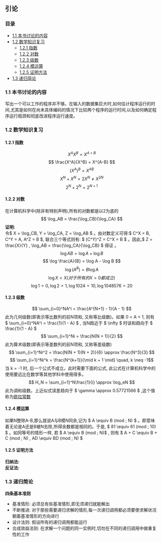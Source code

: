 ## 引论
### 目录    
- [1.1 本书讨论的内容](#11-本书讨论的内容)
- [1.2 数学知识复习](#12-数学知识复习)
  - [1.2.1 指数](#121-指数)
  - [1.2.2 对数](#122-对数)
  - [1.2.3 级数](#123-级数)
  - [1.2.4 模运算](#124-模运算)
  - [1.2.5 证明方法](#125-证明方法)
- [1.3 递归简论](#13-递归简论)

### 1.1 本书讨论的内容
写出一个可以工作的程序并不够。在输入的数据集巨大时,如何估计程序运行的时间,尤其是如何在尚未具体编码的情况下比较两个程序的运行时间,以及如何确定程序运行瓶颈和彻底改进程序运行速度。

### 1.2 数学知识复习
#### 1.2.1 指数
$$ X^AX^B = X^{A+B} $$
$$ \frac{X^A}{X^B} = X^{A-B} $$
$$ (X^A)^B = X^{AB} $$
$$ X^N + X^N =2X^N \neq X^{2N} $$
$$ 2^N + 2^N = 2^{N+1} $$

#### 1.2.2 对数
在计算机科学中(除非有特别声明),所有的对数都是以2为底的  
$$ \log_AB = \frac{\log_CB}{\log_CA} $$
**证明:**  
令$ X = \log_CB, Y = \log_CA, Z = \log_AB $ 。由对数定义可得:$ C^X = B, C^Y = A, A^Z = B $, 联合三个等式则有: $ (C^Y)^Z = C^X = B $ 。因此,$ Z = \frac{X}{Y} , \log_AB = \frac{\log_CA}{\log_CB} $ 得证 。
$$ \log AB = \log A + \log B $$
$$ \log \frac{A}{B} = \log A - \log B $$
$$ \log (A^B) = B\log A $$
$$ \log X < X (对于所有的X > 0 都成立) $$
$$ \log 1 = 0, \log 2 = 1, \log 1024 = 10, \log 1048576 = 20 $$

#### 1.2.3 级数
$$ \sum_{i=0}^NA^i = \frac{A^{N+1} - 1}{A - 1} $$
此为几何级数(即表示等比数列的前N项和, 又称等比级数)。如果 0 < A < 1, 则有 $ \sum_{i=0}^NA^i = \frac{1}{1 - A} $ , 当N趋近于 $ \infty $ 时该和趋向于 $ \frac{1}{1 - A} $
$$ \sum_{i=1}^Ni = \frac{N(N + 1)}{2} $$
此为算术级数(即表示等差数列的前N项和, 又称等差级数)
$$ \sum_{i=1}^Ni^2 = \frac{N(N + 1)(N + 2)}{6} \approx \frac{N^3}{3} $$
$$ \sum_{i=1}^Ni^k = \frac{N^{k+1}}{\mid k + 1 \mid} \quad, k \neq -1$$
当 k = -1 时, 后一个公式不成立。此时需要下面的公式, 此公式在计算机科学中的使用要远比在数学等其他学科中使用得多。
$$ H_N = \sum_{i=1}^N\frac{1}{i} \approx \log_eN $$
此为调和级数。上近似式误差趋向于 $ \gamma \approx 0.57721566 $ ,这个值称为[欧拉常数](https://baike.baidu.com/item/%E6%AC%A7%E6%8B%89%E5%B8%B8%E6%95%B0)

#### 1.2.4 模运算
如果N整除A-B,那么就说A与B模N同余,记为 $ A \equiv B (mod \; N) $ 。即意味着无论是A还是B被N去除,所得余数都是相同的。于是, $ 81 \equiv 61 (mod \; 10) $ 。如同等号的情形一样, 若 $ A \equiv B (mod \; N)$ , 则有 $ A + C \equiv B + C (mod \; N) , AD \equiv BD (mod \; N) $

#### 1.2.5 证明方法
**归纳法:**  
**反证法:**  

### 1.3 递归简论
**四条基本准则**
- 基准情形: 必须总有些基准情形,即无须递归就能解出
- 不断推进: 对于那些需要递归求解的情形,每一次递归调用都必须要使求解状况朝着基准情形的方向进行
- 设计法则: 假设所有的递归调用都能运行
- 合成效益法则: 在求解一个问题的同一实例时,切勿在不同的递归调用中做重复性的工作

